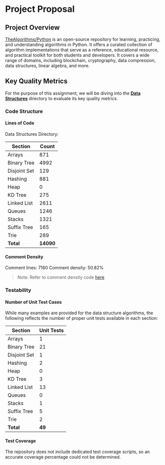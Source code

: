 # Project Proposal


## Project Overview

[TheAlgorithms/Python](https://github.com/TheAlgorithms/Python) is an open-source repository for learning, practicing, and understanding algorithms in Python. It offers a curated collection of algorithm implementations that serve as a reference, educational resource, and practical toolkit for both students and developers. It covers a wide range of domains, including blockchain, cryptography, data compression, data structures, linear algebra, and more.

## Key Quality Metrics

For the purpose of this assignment, we will be diving into the **[Data Structures](https://github.com/SWEN-777/TheAlgorithms-Python/tree/master/data_structures)** directory to evaluate its key quality metrics.

### Code Structure

#### Lines of Code

Data Structures Directory:

| Section       | Count |
|---------------|-------|
| Arrays        | 871   |
| Binary Tree   | 4992  |
| Disjoint Set  | 129   |
| Hashing       | 881   |
| Heap          | 0     |
| KD Tree       | 275   |
| Linked List   | 2611  |
| Queues        | 1246  |
| Stacks        | 1321  |
| Suffix Tree   | 165   |
| Trie          | 289   |
| **Total**     | **14090** |

#### Comment Density

Comment lines: 7160
Comment density: 50.82%

> Note: Refer to comment density code [here](https://github.com/SWEN-777/TheAlgorithms-Python/blob/master/courseProjectCode/Metrics/comment_density.py)


### Testability

#### Number of Unit Test Cases

While many examples are provided for the data structure algorithms, the following reflects the number of proper unit tests available in each section:

| Section       | Unit Tests |
|---------------|------------|
| Arrays        | 1          |
| Binary Tree   | 21         |
| Disjoint Set  | 1          |
| Hashing       | 2          |
| Heap          | 0          |
| KD Tree       | 3          |
| Linked List   | 13         |
| Queues        | 0          |
| Stacks        | 1          |
| Suffix Tree   | 5          |
| Trie          | 2          |
| **Total**     | **49**     |

#### Test Coverage

The repository does not include dedicated test coverage scripts, so an accurate coverage percentage could not be determined.
